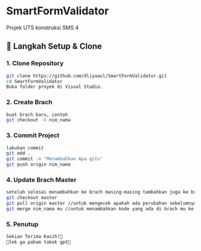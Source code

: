 # SmartFormValidator

Projek UTS konstruksi SMS 4

## 🚀 Langkah Setup & Clone

### 1. Clone Repository

```bash
git clone https://github.com/dliyaaul/SmartFormValidator.git
cd SmartFormValidator
Buka folder proyek di Visual Studio.
```
### 2. Create Brach
```bash
buat brach baru, contoh
git checkout -b nim_nama
```
### 3. Commit Project
```bash
lakukan commit
git add .
git commit -m "Menambahkan Apa gitu"
git push origin nim_nama
```
### 4. Update Brach Master
```bash
setelah selesai menambahkan ke brach masing-masing tambahkan juga ke brach master
git checkout master
git pull origin master //untuk mengecek apakah ada perubahan sebelumnya
git merge nim_nama mu //untuk menambahkan kode yang ada di brach mu ke brach master
```
### 5. Penutup
```bash
Sekian Terima Kasih!🙏
🤘lek ga paham takok gpt🤘
